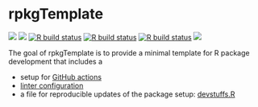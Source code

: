 

# rpkgTemplate

<!-- badges: start -->

[![](https://img.shields.io/badge/lifecycle-experimental-orange.svg)](https://lifecycle.r-lib.org/articles/stages.html#experimental)
[![](https://www.r-pkg.org/badges/version/rpkgTemplate)](https://cran.r-project.org/package=rpkgTemplate)
[![R build
status](https://github.com/kapsner/rpkgTemplate/workflows/R%20CMD%20Check%20via%20%7Btic%7D/badge.svg)](https://github.com/kapsner/rpkgTemplate/actions)
[![R build
status](https://github.com/kapsner/rpkgTemplate/workflows/lint/badge.svg)](https://github.com/kapsner/rpkgTemplate/actions)
[![R build
status](https://github.com/kapsner/rpkgTemplate/workflows/test-coverage/badge.svg)](https://github.com/kapsner/rpkgTemplate/actions)
[![](https://codecov.io/gh/https://github.com/kapsner/rpkgTemplate/branch/main/graph/badge.svg)](https://codecov.io/gh/https://github.com/kapsner/rpkgTemplate)

<!-- badges: end -->

The goal of rpkgTemplate is to provide a minimal template for R package
development that includes a

- setup for [GitHub actions](.github/workflows)
- [linter configuration](.lintr)
- a file for reproducible updates of the package setup:
  [devstuffs.R](./data-raw/devstuffs.R)
